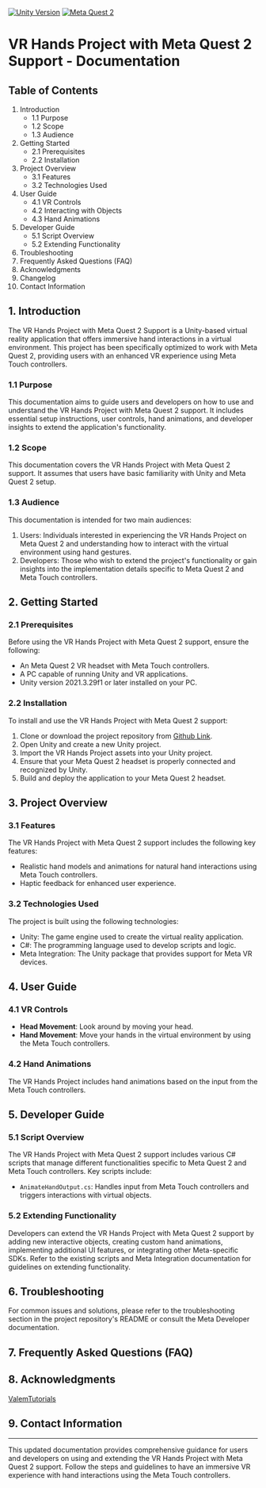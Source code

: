 [![Unity Version](https://img.shields.io/badge/Unity-2021.3.29f1-green)](https://unity.com/)
[![Meta Quest 2](https://img.shields.io/badge/Meta%20Quest%202-Support-blue)](https://www.meta.com/quest/products/quest-2/)

# VR Hands Project with Meta Quest 2 Support - Documentation

## Table of Contents
1. Introduction
   - 1.1 Purpose
   - 1.2 Scope
   - 1.3 Audience
2. Getting Started
   - 2.1 Prerequisites
   - 2.2 Installation
3. Project Overview
   - 3.1 Features
   - 3.2 Technologies Used
4. User Guide
   - 4.1 VR Controls
   - 4.2 Interacting with Objects
   - 4.3 Hand Animations
5. Developer Guide
   - 5.1 Script Overview
   - 5.2 Extending Functionality
6. Troubleshooting
7. Frequently Asked Questions (FAQ)
8. Acknowledgments
9. Changelog
10. Contact Information

## 1. Introduction
The VR Hands Project with Meta Quest 2 Support is a Unity-based virtual reality application that offers immersive hand interactions in a virtual environment. This project has been specifically optimized to work with Meta Quest 2, providing users with an enhanced VR experience using Meta Touch controllers.

### 1.1 Purpose
This documentation aims to guide users and developers on how to use and understand the VR Hands Project with Meta Quest 2 support. It includes essential setup instructions, user controls, hand animations, and developer insights to extend the application's functionality.

### 1.2 Scope
This documentation covers the VR Hands Project with Meta Quest 2 support. It assumes that users have basic familiarity with Unity and Meta Quest 2 setup.

### 1.3 Audience
This documentation is intended for two main audiences:
1. Users: Individuals interested in experiencing the VR Hands Project on Meta Quest 2 and understanding how to interact with the virtual environment using hand gestures.
2. Developers: Those who wish to extend the project's functionality or gain insights into the implementation details specific to Meta Quest 2 and Meta Touch controllers.

## 2. Getting Started

### 2.1 Prerequisites
Before using the VR Hands Project with Meta Quest 2 support, ensure the following:

- An Meta Quest 2 VR headset with Meta Touch controllers.
- A PC capable of running Unity and VR applications.
- Unity version 2021.3.29f1 or later installed on your PC.

### 2.2 Installation
To install and use the VR Hands Project with Meta Quest 2 support:

1. Clone or download the project repository from [Github Link](https://github.com/shivamkonkar/VR-hand/archive/refs/heads/main.zip).
2. Open Unity and create a new Unity project.
3. Import the VR Hands Project assets into your Unity project.
4. Ensure that your Meta Quest 2 headset is properly connected and recognized by Unity.
5. Build and deploy the application to your Meta Quest 2 headset.

## 3. Project Overview

### 3.1 Features
The VR Hands Project with Meta Quest 2 support includes the following key features:

- Realistic hand models and animations for natural hand interactions using Meta Touch controllers.
- Haptic feedback for enhanced user experience.

### 3.2 Technologies Used
The project is built using the following technologies:

- Unity: The game engine used to create the virtual reality application.
- C#: The programming language used to develop scripts and logic.
- Meta Integration: The Unity package that provides support for Meta VR devices.

## 4. User Guide

### 4.1 VR Controls
- **Head Movement**: Look around by moving your head.
- **Hand Movement**: Move your hands in the virtual environment by using the Meta Touch controllers.

### 4.2 Hand Animations
The VR Hands Project includes hand animations based on the input from the Meta Touch controllers.

## 5. Developer Guide

### 5.1 Script Overview
The VR Hands Project with Meta Quest 2 support includes various C# scripts that manage different functionalities specific to Meta Quest 2 and Meta Touch controllers. Key scripts include:

- `AnimateHandOutput.cs`: Handles input from Meta Touch controllers and triggers interactions with virtual objects.

### 5.2 Extending Functionality
Developers can extend the VR Hands Project with Meta Quest 2 support by adding new interactive objects, creating custom hand animations, implementing additional UI features, or integrating other Meta-specific SDKs. Refer to the existing scripts and Meta Integration documentation for guidelines on extending functionality.

## 6. Troubleshooting
For common issues and solutions, please refer to the troubleshooting section in the project repository's README or consult the Meta Developer documentation.

## 7. Frequently Asked Questions (FAQ)

## 8. Acknowledgments
[ValemTutorials](https://www.youtube.com/@ValemTutorials)


## 9. Contact Information


---
This updated documentation provides comprehensive guidance for users and developers on using and extending the VR Hands Project with Meta Quest 2 support. Follow the steps and guidelines to have an immersive VR experience with hand interactions using the Meta Touch controllers.
